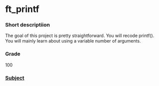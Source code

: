 # ft_printf


### Short descriptiion
The goal of this project is pretty straightforward. You will recode printf(). You will mainly learn about using a variable number of arguments.

### Grade
100

### [Subject](en.subject.pdf)
